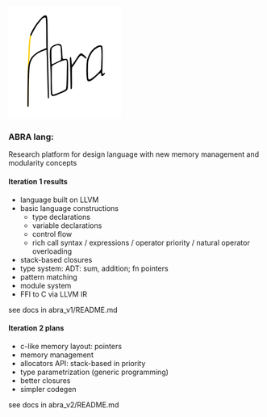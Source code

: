 ![ABRA](https://raw.githubusercontent.com/over64/abra_lang/master/abra.png)
### ABRA lang:
Research platform for design language with new memory management and modularity concepts
#### Iteration 1 results
  - language built on LLVM
  - basic language constructions
    - type declarations
    - variable declarations
    - control flow
    - rich call syntax / expressions / operator priority / natural operator overloading
  - stack-based closures
  - type system: ADT: sum, addition; fn pointers
  - pattern matching
  - module system
  - FFI to C via LLVM IR
  
  see docs in abra_v1/README.md
#### Iteration 2 plans
 - c-like memory layout: pointers
 - memory management
 - allocators API: stack-based in priority
 - type parametrization (generic programming)
 - better closures
 - simpler codegen
 
 see docs in abra_v2/README.md
